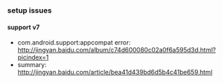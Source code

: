 ### setup issues

#### support v7
* com.android.support:appcompat error: http://jingyan.baidu.com/album/c74d600080c02a0f6a595d3d.html?picindex=1
* summary: http://jingyan.baidu.com/article/bea41d439bd6d5b4c41be659.html
